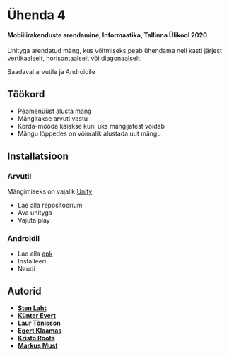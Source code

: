 
# Ühenda 4
#### Mobiilirakenduste arendamine, Informaatika, Tallinna Ülikool 2020
Unityga arendatud mäng, kus võitmiseks peab ühendama neli kasti järjest vertikaalselt, horisontaalselt või diagonaalselt.

Saadaval arvutile ja Androidile

## Töökord

* Peamenüüst alusta mäng
* Mängitakse arvuti vastu
* Korda-mööda käiakse kuni üks mängijatest võidab
* Mängu lõppedes on võimalik alustada uut mängu

## Installatsioon

### Arvutil
Mängimiseks on vajalik [Unity](https://store.unity.com/download)
* Lae alla repositoorium
* Ava unityga
* Vajuta play

### Androidil

*  Lae alla [apk](http://www.tlu.ee/~laurt/mobiilirakendused/yhenda4.apk)
*  Installeeri
*  Naudi

## Autorid

* **[Sten Laht](https://github.com/stenmarkus)** 
* **[Künter Evert](https://github.com/kuntervert)**
* **[Laur Tõnisson](https://github.com/lauuur)**
* **[Egert Klaamas](https://github.com/egert112)**
* **[Kristo Roots](https://github.com/rootkris)**
* **[Markus Must](https://github.com/markusmust)**
